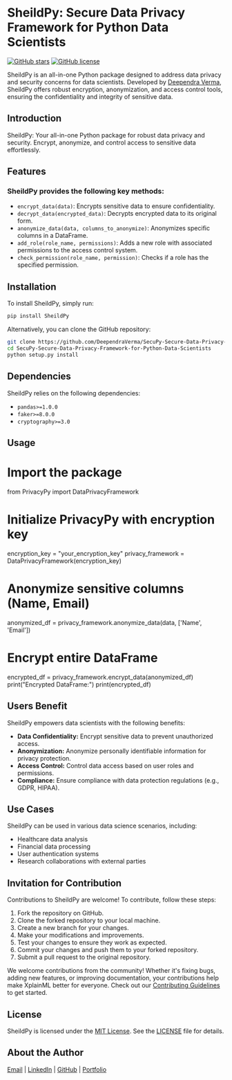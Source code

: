 # SheildPy: Secure Data Privacy Framework for Python Data Scientists

[![GitHub stars](https://img.shields.io/github/stars/DeependraVerma/SecuPy-Secure-Data-Privacy-Framework-for-Python-Data-Scientists.svg)](https://github.com/DeependraVerma/SecuPy-Secure-Data-Privacy-Framework-for-Python-Data-Scientists/stargazers)
[![GitHub license](https://img.shields.io/github/license/DeependraVerma/SecuPy-Secure-Data-Privacy-Framework-for-Python-Data-Scientists.svg)](https://github.com/DeependraVerma/SecuPy-Secure-Data-Privacy-Framework-for-Python-Data-Scientists/blob/main/LICENSE)

SheildPy is an all-in-one Python package designed to address data privacy and security concerns for data scientists. Developed by [Deependra Verma](https://www.linkedin.com/in/deependra-verma-data-science/), SheildPy offers robust encryption, anonymization, and access control tools, ensuring the confidentiality and integrity of sensitive data.

## Introduction

SheildPy: Your all-in-one Python package for robust data privacy and security. Encrypt, anonymize, and control access to sensitive data effortlessly.

## Features

### SheildPy provides the following key methods:
- `encrypt_data(data)`: Encrypts sensitive data to ensure confidentiality.
- `decrypt_data(encrypted_data)`: Decrypts encrypted data to its original form.
- `anonymize_data(data, columns_to_anonymize)`: Anonymizes specific columns in a DataFrame.
- `add_role(role_name, permissions)`: Adds a new role with associated permissions to the access control system.
- `check_permission(role_name, permission)`: Checks if a role has the specified permission.

## Installation

To install SheildPy, simply run:

```bash
pip install SheildPy
```

Alternatively, you can clone the GitHub repository:

```bash
git clone https://github.com/DeependraVerma/SecuPy-Secure-Data-Privacy-Framework-for-Python-Data-Scientists.git
cd SecuPy-Secure-Data-Privacy-Framework-for-Python-Data-Scientists
python setup.py install
```

## Dependencies

SheildPy relies on the following dependencies:
- `pandas>=1.0.0`
- `faker>=8.0.0`
- `cryptography>=3.0`

## Usage


# Import the package
from PrivacyPy import DataPrivacyFramework

# Initialize PrivacyPy with encryption key
encryption_key = "your_encryption_key"
privacy_framework = DataPrivacyFramework(encryption_key)

# Anonymize sensitive columns (Name, Email)
anonymized_df = privacy_framework.anonymize_data(data, ['Name', 'Email'])

# Encrypt entire DataFrame
encrypted_df = privacy_framework.encrypt_data(anonymized_df)
print("Encrypted DataFrame:")
print(encrypted_df)


## Users Benefit

SheildPy empowers data scientists with the following benefits:
- **Data Confidentiality:** Encrypt sensitive data to prevent unauthorized access.
- **Anonymization:** Anonymize personally identifiable information for privacy protection.
- **Access Control:** Control data access based on user roles and permissions.
- **Compliance:** Ensure compliance with data protection regulations (e.g., GDPR, HIPAA).

## Use Cases

SheildPy can be used in various data science scenarios, including:
- Healthcare data analysis
- Financial data processing
- User authentication systems
- Research collaborations with external parties


## Invitation for Contribution

Contributions to SheildPy are welcome! To contribute, follow these steps:
1. Fork the repository on GitHub.
2. Clone the forked repository to your local machine.
3. Create a new branch for your changes.
4. Make your modifications and improvements.
5. Test your changes to ensure they work as expected.
6. Commit your changes and push them to your forked repository.
7. Submit a pull request to the original repository.

We welcome contributions from the community! Whether it's fixing bugs, adding new features, or improving documentation, your contributions help make XplainML better for everyone. Check out our [Contributing Guidelines](https://github.com/DeependraVerma/SecuPy-Secure-Data-Privacy-Framework-for-Python-Data-Scientists/wiki) to get started.

## License

SheildPy is licensed under the [MIT License](https://github.com/DeependraVerma/SecuPy-Secure-Data-Privacy-Framework-for-Python-Data-Scientists/blob/main/LICENSE). See the [LICENSE](https://github.com/DeependraVerma/SecuPy-Secure-Data-Privacy-Framework-for-Python-Data-Scientists/blob/main/LICENSE) file for details.

## About the Author

[Email](mailto:deependra.verma00@gmail.com) | [LinkedIn](https://www.linkedin.com/in/deependra-verma-data-science/) | [GitHub](https://github.com/DeependraVerma) | [Portfolio](https://deependradatascience-productportfolio.netlify.app/)
